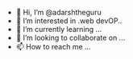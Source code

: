- 👋 Hi, I’m @adarshtheguru
- 👀 I’m interested in .web devOP..
- 🌱 I’m currently learning ...
- 💞️ I’m looking to collaborate on ...
- 📫 How to reach me ...

<!---
adarshtheguru/adarshtheguru is a ✨ special ✨ repository because its `README.md` (this file) appears on your GitHub profile.
You can click the Preview link to take a look at your changes.
--->
